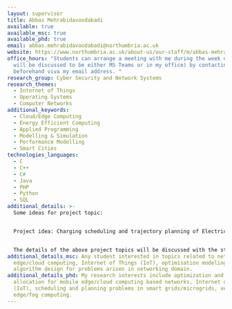 ```yaml
---
layout: supervisor
title: Abbas Mehrabidavoodabadi
available: true
available_msc: true
available_phd: true
email: abbas.mehrabidavoodabadi@northumbria.ac.uk
website: https://www.northumbria.ac.uk/about-us/our-staff/m/abbas-mehrabidavoodabadi/
office_hours: "Students can arrange a meeting with me during the week days (it
  will be discussed to be either MS Teams or in my office) by contacting me
  beforehand viva my email address. "
research_group: Cyber Security and Network Systems
research_themes:
  - Internet of Things
  - Operating Systems
  - Computer Networks
additional_keywords:
  - Cloud/Edge Computing
  - Energy Efficient Computing
  - Applied Programming
  - Modelling & Simulation
  - Performance Modelling
  - Smart Cities
technologies_languages:
  - C
  - C++
  - C#
  - Java
  - PHP
  - Python
  - SQL
additional_details: >-
  S﻿ome ideas for project topic: 


  Project idea: Charging scheduling and trajectory planning of Electric Vehicles: A prototype design    


  The details of the above project topics will be discussed with the students who are interested in the above-mentioned topics. Also, other topics chosen by the students which are matched with my interests will be also considered.
additional_details_msc: A﻿ny student interested in topics related to networks,
  edge/cloud computing, Internet of Things (IoT), optimisation modeling and
  algorithm design for problems arisen in networking domain.
additional_details_phd: My research interests include optimization and resource
  allocation for mobile edge/cloud computing based networks, Internet of Things
  (IoT), scheduling and planning problems in smart grids/microgrids, vehicular
  edge/fog computing.
---
```


